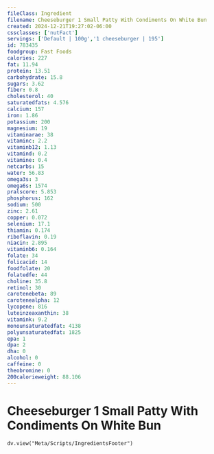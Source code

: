 ```yaml
---
fileClass: Ingredient
filename: Cheeseburger 1 Small Patty With Condiments On White Bun
created: 2024-12-21T19:27:02-06:00
cssclasses: ['nutFact']
servings: ['Default | 100g','1 cheeseburger | 195']
id: 783435
foodgroup: Fast Foods
calories: 227
fat: 11.94
protein: 13.51
carbohydrate: 15.8
sugars: 3.62
fiber: 0.8
cholesterol: 40
saturatedfats: 4.576
calcium: 157
iron: 1.86
potassium: 200
magnesium: 19
vitaminarae: 38
vitaminc: 2.2
vitaminb12: 1.13
vitamind: 0.2
vitamine: 0.4
netcarbs: 15
water: 56.83
omega3s: 3
omega6s: 1574
pralscore: 5.853
phosphorus: 162
sodium: 500
zinc: 2.61
copper: 0.072
selenium: 17.1
thiamin: 0.174
riboflavin: 0.19
niacin: 2.895
vitaminb6: 0.164
folate: 34
folicacid: 14
foodfolate: 20
folatedfe: 44
choline: 35.8
retinol: 30
carotenebeta: 89
carotenealpha: 12
lycopene: 816
luteinzeaxanthin: 38
vitamink: 9.2
monounsaturatedfat: 4138
polyunsaturatedfat: 1825
epa: 1
dpa: 2
dha: 0
alcohol: 0
caffeine: 0
theobromine: 0
200calorieweight: 88.106
---
```


# Cheeseburger 1 Small Patty With Condiments On White Bun

```dataviewjs
dv.view("Meta/Scripts/IngredientsFooter")
```